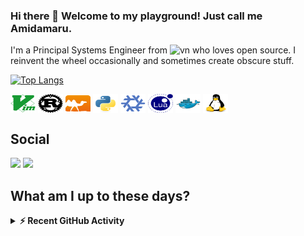 ### Hi there 👋 Welcome to my playground! Just call me Amidamaru.

<!-- <p align="center">
  <b>Visitors</b><br>
  <img src="https://profile-counter.glitch.me/thaodt/count.svg" />
</p> -->

I'm a Principal Systems Engineer from <img src="https://static.dwcdn.net/css/flag-icons/flags/4x3/vn.svg" alt="vn" height="25" width="33"/> who loves open source. I reinvent the wheel occasionally and sometimes create obscure stuff.


[![Top Langs](https://github-readme-stats.vercel.app/api/top-langs/?username=thaodt&layout=compact&theme=gotham)](https://github.com/thaodt/thaodt)

<div style="display: inline_block">
  <img align="center" alt="thaodt-nvim" height="30" width="40" src="https://raw.githubusercontent.com/devicons/devicon/master/icons/vim/vim-plain.svg">
  <img align="center" alt="thaodt-rust" height="30" width="40" src="https://raw.githubusercontent.com/devicons/devicon/master/icons/rust/rust-original.svg">
  <img align="center" alt="thaodt-ocaml" height="30" width="40" src="https://raw.githubusercontent.com/devicons/devicon/master/icons/ocaml/ocaml-original.svg">
  <img align="center" alt="thaodt-python" height="30" width="40" src="https://raw.githubusercontent.com/devicons/devicon/master/icons/python/python-original.svg">
  <img align="center" alt="thaodt-nix" height="30" width="40" src="https://raw.githubusercontent.com/devicons/devicon/master/icons/nixos/nixos-plain.svg">  
  <img align="center" alt="thaodt-lua" height="30" width="40" src="https://raw.githubusercontent.com/devicons/devicon/master/icons/lua/lua-plain.svg">
  <img align="center" alt="thaodt-docker" height="30" width="40" src="https://raw.githubusercontent.com/devicons/devicon/master/icons/docker/docker-original.svg">
  <img align="center" alt="thaodt-linux" height="30" width="40" src="https://raw.githubusercontent.com/devicons/devicon/master/icons/linux/linux-original.svg">
</div>

## Social

<div>
  <a href="https://twitter.com/dreamsparkis" target="_blank"><img src="https://img.shields.io/badge/-Twitter-%23E4405F?style=for-the-badge&logo=twitter&logoColor=white" target="_blank"></a>
  <a href="mailto:ardtimeit@gmail.com"><img src="https://img.shields.io/badge/-Gmail-%23333?style=for-the-badge&logo=gmail&logoColor=white" target="_blank"></a>
</div>

## What am I up to these days?
<details>
  <summary><b>⚡ Recent GitHub Activity</b></summary>
    <p>

<!--START_SECTION:activity-->
1. 🗣 Commented on [#16675](https://github.com/paradigmxyz/reth/pull/16675#issuecomment-3078363207) in [paradigmxyz/reth](https://github.com/paradigmxyz/reth)
2. 🗣 Commented on [#16675](https://github.com/paradigmxyz/reth/pull/16675#issuecomment-3069988283) in [paradigmxyz/reth](https://github.com/paradigmxyz/reth)
3. 🗣 Commented on [#16675](https://github.com/paradigmxyz/reth/pull/16675#issuecomment-3066620318) in [paradigmxyz/reth](https://github.com/paradigmxyz/reth)
4. ❗ Opened issue [#17273](https://github.com/paradigmxyz/reth/issues/17273) in [paradigmxyz/reth](https://github.com/paradigmxyz/reth)
5. ❗ Opened issue [#17152](https://github.com/paradigmxyz/reth/issues/17152) in [paradigmxyz/reth](https://github.com/paradigmxyz/reth)
6. ❗ Opened issue [#16999](https://github.com/paradigmxyz/reth/issues/16999) in [paradigmxyz/reth](https://github.com/paradigmxyz/reth)
7. ❗ Opened issue [#16997](https://github.com/paradigmxyz/reth/issues/16997) in [paradigmxyz/reth](https://github.com/paradigmxyz/reth)
8. 💪 Opened PR [#16958](https://github.com/paradigmxyz/reth/pull/16958) in [paradigmxyz/reth](https://github.com/paradigmxyz/reth)
9. 🗣 Commented on [#16675](https://github.com/paradigmxyz/reth/pull/16675#issuecomment-2978938131) in [paradigmxyz/reth](https://github.com/paradigmxyz/reth)
10. ❗ Opened issue [#25](https://github.com/ezex-io/ezex-core/issues/25) in [ezex-io/ezex-core](https://github.com/ezex-io/ezex-core)
<!--END_SECTION:activity-->
  </p>
</details>
